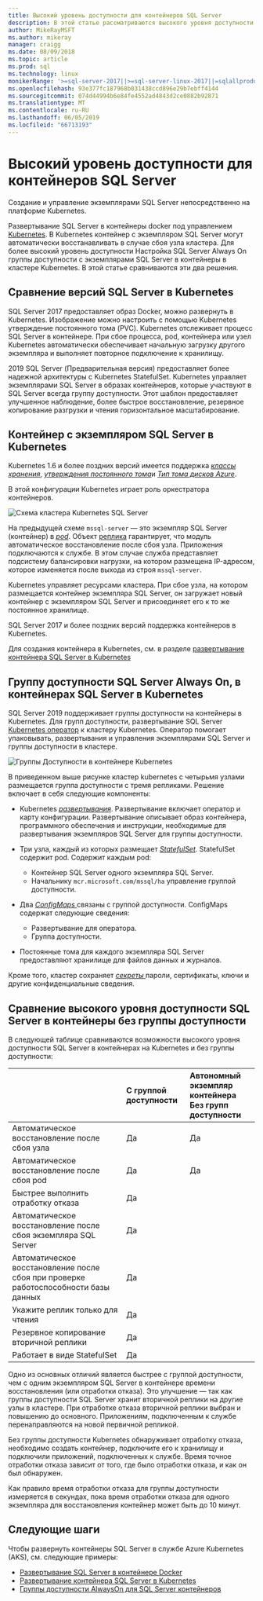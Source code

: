 ```yaml
---
title: Высокий уровень доступности для контейнеров SQL Server
description: В этой статье рассматриваются высокого уровня доступности для контейнеров SQL Server
author: MikeRayMSFT
ms.author: mikeray
manager: craigg
ms.date: 08/09/2018
ms.topic: article
ms.prod: sql
ms.technology: linux
monikerRange: '>=sql-server-2017||>=sql-server-linux-2017||=sqlallproducts-allversions'
ms.openlocfilehash: 93e377fc187968b031438ccd896e29b7ebff4144
ms.sourcegitcommit: 074d44994b6e84fe4552ad4843d2ce0882b92871
ms.translationtype: MT
ms.contentlocale: ru-RU
ms.lasthandoff: 06/05/2019
ms.locfileid: "66713193"
---
```

# <a name="high-availability-for-sql-server-containers"></a>Высокий уровень доступности для контейнеров SQL Server

Создание и управление экземплярами SQL Server непосредственно на платформе Kubernetes.

Развертывание SQL Server в контейнеры docker под управлением [Kubernetes](https://kubernetes.io/). В Kubernetes контейнер с экземпляром SQL Server могут автоматически восстанавливать в случае сбоя узла кластера. Для более высокий уровень доступности Настройка SQL Server Always On группы доступности с экземплярами SQL Server в контейнеры в кластере Kubernetes. В этой статье сравниваются эти два решения.

## <a name="compare-sql-server-versions-on-kubernetes"></a>Сравнение версий SQL Server в Kubernetes

SQL Server 2017 предоставляет образ Docker, можно развернуть в Kubernetes. Изображение можно настроить с помощью Kubernetes утверждение постоянного тома (PVC). Kubernetes отслеживает процесс SQL Server в контейнере. При сбое процесса, pod, контейнера или узел Kubernetes автоматически обеспечивает начальную загрузку другого экземпляра и выполняет повторное подключение к хранилищу.

2019 SQL Server (Предварительная версия) предоставляет более надежной архитектуры с Kubernetes StatefulSet. Kubernetes управляет экземплярами SQL Server в образах контейнеров, которые участвуют в SQL Server всегда группу доступности. Этот шаблон предоставляет улучшенное наблюдение, более быстрое восстановление, резервное копирование разгрузки и чтения горизонтальное масштабирование.  

## <a name="container-with-sql-server-instance-on-kubernetes"></a>Контейнер с экземпляром SQL Server в Kubernetes

Kubernetes 1.6 и более поздних версий имеется поддержка [ *классы хранения*](https://kubernetes.io/docs/concepts/storage/storage-classes/), [ *утверждения постоянного тома*](https://kubernetes.io/docs/concepts/storage/storage-classes/#persistentvolumeclaims)и [  *Тип тома дисков Azure*](https://github.com/kubernetes/examples/tree/master/staging/volumes/azure_disk). 

В этой конфигурации Kubernetes играет роль оркестратора контейнеров. 

![Схема кластера Kubernetes SQL Server](media/tutorial-sql-server-containers-kubernetes/kubernetes-sql.png)

На предыдущей схеме `mssql-server` — это экземпляр SQL Server (контейнер) в [ *pod*](https://kubernetes.io/docs/concepts/workloads/pods/pod/). Объект [реплика](https://kubernetes.io/docs/concepts/workloads/controllers/replicaset/) гарантирует, что модуль автоматическое восстановление после сбоя узла. Приложения подключаются к службе. В этом случае служба представляет подсистему балансировки нагрузки, на котором размещена IP-адресом, которое изменяется после выхода из строя `mssql-server`.

Kubernetes управляет ресурсами кластера. При сбое узла, на котором размещается контейнер экземпляра SQL Server, он загружает новый контейнер с экземпляром SQL Server и присоединяет его к то же постоянное хранилище.

SQL Server 2017 и более поздних версий поддержка контейнеров в Kubernetes.

Для создания контейнера в Kubernetes, см. в разделе [развертывание контейнера SQL Server в Kubernetes](tutorial-sql-server-containers-kubernetes.md)

## <a name="a-sql-server-always-on-availability-group-on-sql-server-containers-in-kubernetes"></a>Группу доступности SQL Server Always On, в контейнерах SQL Server в Kubernetes

SQL Server 2019 поддерживает группы доступности на контейнеры в Kubernetes. Для групп доступности, развертывание SQL Server [Kubernetes оператор](https://coreos.com/blog/introducing-operators.html) к кластеру Kubernetes. Оператор помогает упаковывать, развертывания и управления экземплярами SQL Server и группы доступности в кластере.

![Группы Доступности в контейнере Kubernetes](media/tutorial-sql-server-ag-containers-kubernetes/KubernetesCluster.png)

В приведенном выше рисунке кластер kubernetes с четырьмя узлами размещается группа доступности с тремя репликами. Решение включает в себя следующие компоненты:

* Kubernetes [ *развертывания*](https://kubernetes.io/docs/concepts/workloads/controllers/deployment/). Развертывание включает оператор и карту конфигурации. Развертывание описывает образ контейнера, программного обеспечения и инструкции, необходимые для развертывания экземпляров SQL Server для группы доступности.

* Три узла, каждый из которых размещает [ *StatefulSet*](https://kubernetes.io/docs/concepts/workloads/controllers/statefulset/). StatefulSet содержит pod. Содержит каждым pod:
  * Контейнер SQL Server одного экземпляра SQL Server.
  * Начальнику `mcr.microsoft.com/mssql/ha` управление группой доступности.

* Два [ *ConfigMaps* ](https://kubernetes.io/docs/tasks/configure-pod-container/configure-pod-configmap/) связаны с группой доступности. ConfigMaps содержат следующие сведения:
  * Развертывание для оператора.
  * Группа доступности.

 * Постоянные тома для каждого экземпляра SQL Server предоставляют хранилище для файлов данных и журналов.

Кроме того, кластер сохраняет [ *секреты* ](https://kubernetes.io/docs/concepts/configuration/secret/) пароли, сертификаты, ключи и другие конфиденциальные сведения.

## <a name="compare-sql-server-high-availability-on-containers-with-and-without-the-availability-group"></a>Сравнение высокого уровня доступности SQL Server в контейнеры без группы доступности

В следующей таблице сравниваются возможности высокого уровня доступности SQL Server в контейнерах на Kubernetes и без группы доступности:

| |С группой доступности | Автономный экземпляр контейнера<br/> Без групп доступности
|:------|:------|:------
|Автоматическое восстановление после сбоя узла | Да | Да
|Автоматическое восстановление после сбоя pod | Да | Да
|Быстрее выполнить отработку отказа |Да |
|Автоматическое восстановление после сбоя экземпляра SQL Server | Да | 
|Автоматическое восстановление после сбоя при проверке работоспособности базы данных | Да | 
|Укажите реплик только для чтения | Да |
|Резервное копирование вторичной реплики | Да | 
|Работает в виде StatefulSet | Да | 

Одно из основных отличий является быстрее с группой доступности, чем с одним экземпляром SQL Server в контейнере времени восстановления (или отработки отказа). Это улучшение — так как группы доступности SQL Server хранит вторичной реплики на другие узлы в кластере. При отработке отказа вторичной реплики выбран и повышению до основного. Приложениям, подключенным к службе перенаправляются на новой первичной репликой.

Без группы доступности Kubernetes обнаруживает отработку отказа, необходимо создать контейнер, подключите его к хранилищу и подключили приложений, подключенных к службе. Время точное отработки отказа зависит от того, где было отработки отказа, и как он был обнаружен. 

Как правило время отработки отказа для группы доступности измеряется в секундах, пока время отработки отказа для одного экземпляра для восстановления контейнер может быть до 10 минут.

## <a name="next-steps"></a>Следующие шаги

Чтобы развернуть контейнеры SQL Server в службе Azure Kubernetes (AKS), см. следующие примеры:

* [Развертывание SQL Server в контейнере Docker](sql-server-linux-configure-docker.md)
* [Развертывание контейнера SQL Server в Kubernetes](tutorial-sql-server-containers-kubernetes.md)
* [Группы доступности AlwaysOn для SQL Server контейнеров](sql-server-ag-kubernetes.md)

